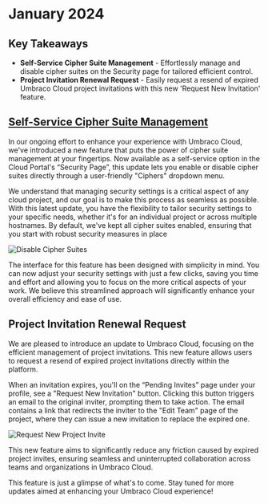 # January 2024

## Key Takeaways

* **Self-Service Cipher Suite Management** - Effortlessly manage and disable cipher suites on the Security page for tailored efficient control.
* **Project Invitation Renewal Request** - Easily request a resend of expired Umbraco Cloud project invitations with this new 'Request New Invitation' feature.

## [Self-Service Cipher Suite Management](../../../build-and-customize-your-solution/ready-to-set-up-your-project/security/manage-security.md#cipher-suite-management)

In our ongoing effort to enhance your experience with Umbraco Cloud, we've introduced a new feature that puts the power of cipher suite management at your fingertips. Now available as a self-service option in the Cloud Portal's “Security Page”, this update lets you enable or disable cipher suites directly through a user-friendly "Ciphers" dropdown menu.

We understand that managing security settings is a critical aspect of any cloud project, and our goal is to make this process as seamless as possible. With this latest update, you have the flexibility to tailor security settings to your specific needs, whether it's for an individual project or across multiple hostnames. By default, we've kept all cipher suites enabled, ensuring that you start with robust security measures in place

![Disable Cipher Suites](../../images/DisableCipherSuites.gif)

The interface for this feature has been designed with simplicity in mind. You can now adjust your security settings with just a few clicks, saving you time and effort and allowing you to focus on the more critical aspects of your work. We believe this streamlined approach will significantly enhance your overall efficiency and ease of use.

## Project Invitation Renewal Request

We are pleased to introduce an update to Umbraco Cloud, focusing on the efficient management of project invitations. This new feature allows users to request a resend of expired project invitations directly within the platform.

When an invitation expires, you'll on the “Pending Invites” page under your profile, see a "Request New Invitation" button. Clicking this button triggers an email to the original inviter, prompting them to take action. The email contains a link that redirects the inviter to the "Edit Team" page of the project, where they can issue a new invitation to replace the expired one.

![Request New Project Invite](../../images/ResendProjectInvite.gif)

This new feature aims to significantly reduce any friction caused by expired project invites, ensuring seamless and uninterrupted collaboration across teams and organizations in Umbraco Cloud.

This feature is just a glimpse of what's to come. Stay tuned for more updates aimed at enhancing your Umbraco Cloud experience!
